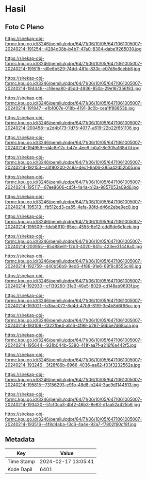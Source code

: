 # Hasil

## Foto C Plano

https://sirekap-obj-formc.kpu.go.id/3246/pemilu/pdpr/64/71/06/10/05/6471061005007-20240214-191254--4284d08b-b4b7-47a0-8304-dabe1f265030.jpg

https://sirekap-obj-formc.kpu.go.id/3246/pemilu/pdpr/64/71/06/10/05/6471061005007-20240214-191615--d0e6b529-74dd-481c-833c-e07d8e8cebb8.jpg

https://sirekap-obj-formc.kpu.go.id/3246/pemilu/pdpr/64/71/06/10/05/6471061005007-20240214-194448--c16eea80-d5dd-4936-850a-29e167356f83.jpg

https://sirekap-obj-formc.kpu.go.id/3246/pemilu/pdpr/64/71/06/10/05/6471061005007-20240214-191847--e1b1007e-018b-4191-8c0b-cea1ff88853b.jpg

https://sirekap-obj-formc.kpu.go.id/3246/pemilu/pdpr/64/71/06/10/05/6471061005007-20240214-200458--a2d4b173-7d75-4077-a619-22b22f651106.jpg

https://sirekap-obj-formc.kpu.go.id/3246/pemilu/pdpr/64/71/06/10/05/6471061005007-20240214-194959--d4c8e17c-b47e-4ee9-b0a1-8e305a168d7d.jpg

https://sirekap-obj-formc.kpu.go.id/3246/pemilu/pdpr/64/71/06/10/05/6471061005007-20240214-192153--a3f80200-2c9a-4ec1-9a06-385a42d52b05.jpg

https://sirekap-obj-formc.kpu.go.id/3246/pemilu/pdpr/64/71/06/10/05/6471061005007-20240214-195117--87ee8606-cd5f-4a4a-b12a-9857053a09d6.jpg

https://sirekap-obj-formc.kpu.go.id/3246/pemilu/pdpr/64/71/06/10/05/6471061005007-20240214-195313--fb512cd3-ca55-4efa-98fd-d46d2ebe9ec8.jpg

https://sirekap-obj-formc.kpu.go.id/3246/pemilu/pdpr/64/71/06/10/05/6471061005007-20240214-195509--fdcb8910-65ec-4555-8e12-cdd9dc6c1ceb.jpg

https://sirekap-obj-formc.kpu.go.id/3246/pemilu/pdpr/64/71/06/10/05/6471061005007-20240214-200955--85d88e61-12d3-4020-941c-423ee31448a0.jpg

https://sirekap-obj-formc.kpu.go.id/3246/pemilu/pdpr/64/71/06/10/05/6471061005007-20240214-192759--d40b56b9-9ed6-4f88-91e6-69f9c8555c48.jpg

https://sirekap-obj-formc.kpu.go.id/3246/pemilu/pdpr/64/71/06/10/05/6471061005007-20240214-192930--cf139290-31e3-49e5-8029-cd148ab9693f.jpg

https://sirekap-obj-formc.kpu.go.id/3246/pemilu/pdpr/64/71/06/10/05/6471061005007-20240214-193021--b3bac072-8d4d-47b9-81f9-3e4b8d6f66cc.jpg

https://sirekap-obj-formc.kpu.go.id/3246/pemilu/pdpr/64/71/06/10/05/6471061005007-20240214-193109--f322fbe4-ab16-4f99-b297-56bbe7d68cca.jpg

https://sirekap-obj-formc.kpu.go.id/3246/pemilu/pdpr/64/71/06/10/05/6471061005007-20240214-195644--931b044b-5380-411f-aa7f-a216f6a442f5.jpg

https://sirekap-obj-formc.kpu.go.id/3246/pemilu/pdpr/64/71/06/10/05/6471061005007-20240214-193246--3f28f89b-6966-4036-aa62-f03f3232562a.jpg

https://sirekap-obj-formc.kpu.go.id/3246/pemilu/pdpr/64/71/06/10/05/6471061005007-20240214-195815--73156293-e91b-48d8-b244-3ac9d1144513.jpg

https://sirekap-obj-formc.kpu.go.id/3246/pemilu/pdpr/64/71/06/10/05/6471061005007-20240214-193430--51cf0ca3-4bf2-46b3-8e83-d1aa52a425b6.jpg

https://sirekap-obj-formc.kpu.go.id/3246/pemilu/pdpr/64/71/06/10/05/6471061005007-20240214-193516--4f8d4aba-13c6-4a4e-92a7-f7802f60cf8f.jpg


## Metadata

| Key        | Value               |
| ---------- | ------------------- |
| Time Stamp | 2024-02-17 13:05:41 |
| Kode Dapil | 6401                |



